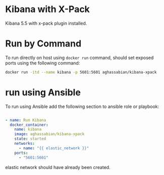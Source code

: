 # Kibana with X-Pack
Kibana 5.5 with x-pack plugin installed.

# Run by Command
To run directly on host using ```docker run``` command, should set exposed ports using the following command:
```bash
docker run -itd --name kibana -p 5601:5601 aghassabian/kibana-xpack
```
# run using Ansible
To run using Ansible add the following section to ansible role or playbook:
```yaml

- name: Run Kibana
  docker_container:
    name: kibana
    image: aghassabian/kibana-xpack
    state: started
    networks:
      - name: "{{ elastic_network }}"
    ports:
      - "5601:5601"
```
elastic network should have already been created.
